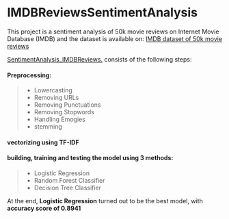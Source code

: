 # IMDBReviewsSentimentAnalysis

This project is a sentiment analysis of 50k movie reviews on Internet Movie Database (IMDB) and the dataset is available on: [IMDB dataset of 50k movie reviews](https://www.kaggle.com/datasets/lakshmi25npathi/imdb-dataset-of-50k-movie-reviews)

[SentimentAnalysis_IMDBReviews.](https://github.com/AnitaSoroush/IMDBReviewsSentimentAnalysis/blob/main/SentimentAnalysis_IMDBReviews.ipynb) consists of the following steps:
#### Preprocessing: 
> - Lowercasting
> - Removing URLs
> - Removing Punctuations
> - Removing Stopwords
> - Handling Emogies
> - stemming

#### vectorizing using TF-IDF

#### building, training and testing the model using 3 methods:
> - Logistic Regression
> - Random Forest Classifier
> - Decision Tree Classifier

At the end, **Logistic Regression** turned out to be the best model, with **accuracy score of 0.8941**
